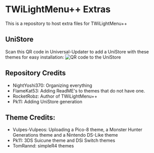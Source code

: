 # TWiLightMenu++ Extras
This is a repository to host extra files for TWiLightMenu++

## UniStore
Scan this QR code in Universal-Updater to add a UniStore with these themes for easy installation:
![QR code to the UniStore](https://raw.githubusercontent.com/DS-Homebrew/twlmenu-extras/master/unistore/twlmenu-themes.png)

## Repository Credits
- NightYoshi370: Organizing everything
- FlameKat53: Adding ReadME's to themes that do not have one.
- RocketRobz: Author of TWiLightMenu++
- Pk11: Adding UniStore generation

## Theme Credits:
- Vulpes-Vulpeos: Uploading a Pico-8 theme, a Monster Hunter Generations theme and a Nintendo DS-Like theme
- Pk11: 3DS Suicune theme and DSi Switch themes
- TomRannd: simpleR4 themes
